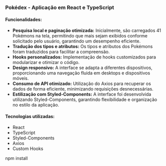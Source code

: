 ### Pokédex - Aplicação em React e TypeScript  

#### Funcionalidades:  
- **Pesquisa local e paginação otimizada:** Inicialmente, são carregados 41 Pokémons na tela, permitindo que mais sejam exibidos conforme solicitado pelo usuário, garantindo um desempenho eficiente.  
- **Tradução dos tipos e atributos:** Os tipos e atributos dos Pokémons foram traduzidos para facilitar a compreensão.  
- **Hooks personalizados:** Implementação de hooks customizados para modularizar e otimizar o código.  
- **Design responsivo:** A interface se adapta a diferentes dispositivos, proporcionando uma navegação fluida em desktops e dispositivos móveis.  
- **Consumo de API otimizado:** Utilização do Axios para recuperar os dados de forma eficiente, minimizando requisições desnecessárias.  
- **Estilização com Styled-Components:** A interface foi desenvolvida utilizando Styled-Components, garantindo flexibilidade e organização no estilo da aplicação.  

#### Tecnologias utilizadas:  
- React  
- TypeScript  
- Styled-Components  
- Axios  
- Custom Hooks  

npm install
